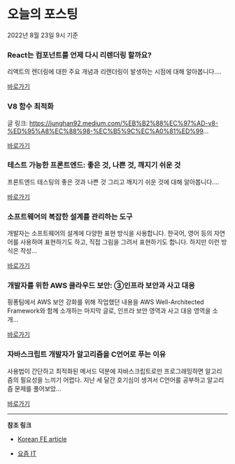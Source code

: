 # 오늘의 포스팅 
2022년 8월 23일 9시 기준 

###  React는 컴포넌트를 언제 다시 리렌더링 할까요? 

 리액트의 렌더링에 대한 주요 개념과 리렌더링이 발생하는 시점에 대해 알아봅니다.... 

 [바로가기](https://kofearticle.substack.com/p/korean-fe-article-react--89d) 

###  V8 함수 최적화 

 글 링크: https://junghan92.medium.com/%EB%B2%88%EC%97%AD-v8-%ED%95%A8%EC%88%98-%EC%B5%9C%EC%A0%81%ED%99... 

 [바로가기](https://kofearticle.substack.com/p/korean-fe-article-v8-) 

###  테스트 가능한 프론트엔드: 좋은 것, 나쁜 것, 깨지기 쉬운 것 

 프론트엔드 테스팅의 좋은 것과 나쁜 것 그리고 깨지기 쉬운 것에 대해 알아봅니다.... 

 [바로가기](https://kofearticle.substack.com/p/korean-fe-article--965) 

### 소프트웨어의 복잡한 설계를 관리하는 도구 

 개발자는 소프트웨어의 설계에 다양한 표현 방식을 사용합니다. 한국어, 영어 등의 자연어를 사용하여 표현하기도 하고, 직접 그림을 그려서 표현하기도 합니다. 하지만 이런 방식은 작성... 

 [바로가기](https://yozm.wishket.com/magazine/detail/1653/) 

### 개발자를 위한 AWS 클라우드 보안: ③인프라 보안과 사고 대응 

 핑퐁팀에서 AWS 보안 강화를 위해 작업했던 내용을 AWS Well-Architected Framework와 함께 소개하는 마지막 글로, 인프라 보안 영역과 사고 대응 영역을 소개... 

 [바로가기](https://yozm.wishket.com/magazine/detail/1650/) 

### 자바스크립트 개발자가 알고리즘을 C언어로 푸는 이유 

 사용법이 간단하고 최적화된 메서드 덕분에 자바스크립트로만 프로그래밍하면 알고리즘의 필요성을 느끼기 어렵다. 지난 세 달간 호기심이 생겨서 C언어를 공부하고 알고리즘 문제를 풀어보았... 

 [바로가기](https://yozm.wishket.com/magazine/detail/1651/) 

---

**참조 링크**

- [Korean FE article](https://kofearticle.substack.com) 

- [요즘 IT](https://yozm.wishket.com/magazine) 


